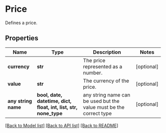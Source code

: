 # Price

Defines a price.

## Properties
Name | Type | Description | Notes
------------ | ------------- | ------------- | -------------
**currency** | **str** | The price represented as a number. | [optional] 
**value** | **str** | The currency of the price. | [optional] 
**any string name** | **bool, date, datetime, dict, float, int, list, str, none_type** | any string name can be used but the value must be the correct type | [optional]

[[Back to Model list]](../README.md#documentation-for-models) [[Back to API list]](../README.md#documentation-for-api-endpoints) [[Back to README]](../README.md)


